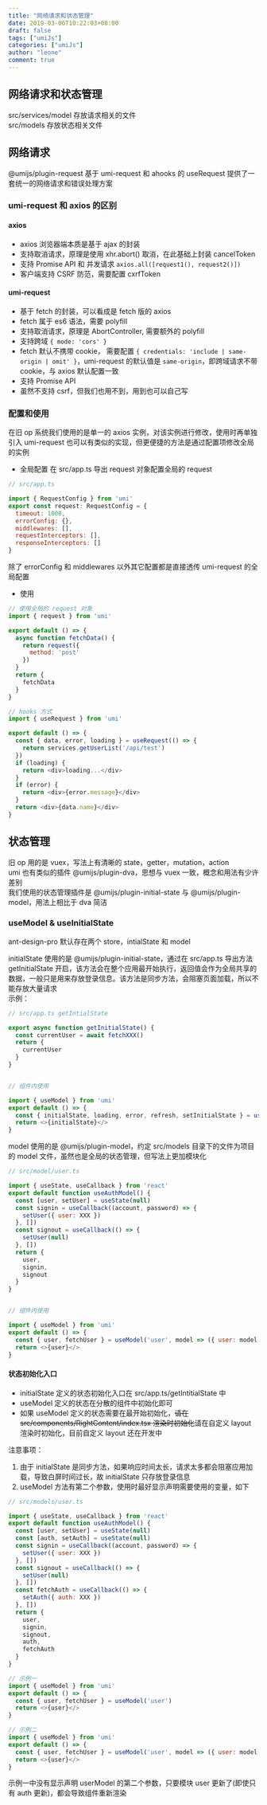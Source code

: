 ```yaml
---
title: "网络请求和状态管理"
date: 2019-03-06T10:22:03+08:00
draft: false
tags: ["umiJs"]
categories: ["umiJs"]
author: "leone"
comment: true
---
```




## 网络请求和状态管理

src/services/model 存放请求相关的文件  
src/models 存放状态相关文件

## 网络请求

@umijs/plugin-request 基于 umi-request 和 ahooks 的 useRequest 提供了一套统一的网络请求和错误处理方案  

### umi-request 和 axios 的区别

#### axios

- axios 浏览器端本质是基于 ajax 的封装
- 支持取消请求，原理是使用 xhr.abort() 取消，在此基础上封装 cancelToken
- 支持 Promise API 和 并发请求 `axios.all([request1(), request2()])`
- 客户端支持 CSRF 防范，需要配置 cxrfToken

#### umi-request

- 基于 fetch 的封装，可以看成是 fetch 版的 axios
- fetch 属于 es6 语法，需要 polyfill
- 支持取消请求，原理是 AbortController, 需要额外的 polyfill
- 支持跨域 `{ mode: 'cors' }`
- fetch 默认不携带 cookie， 需要配置 `{ credentials: 'include | same-origin | omit' }`，umi-request 的默认值是 `same-origin`，即跨域请求不带 cookie，与 axios 默认配置一致
- 支持 Promise API
- 虽然不支持 csrf，但我们也用不到，用到也可以自己写

### 配置和使用

在旧 op 系统我们使用的是单一的 axios 实例，对该实例进行修改，使用时再单独引入
umi-request 也可以有类似的实现，但更便捷的方法是通过配置项修改全局的实例

- 全局配置
在 src/app.ts 导出 request 对象配置全局的 request

```js
// src/app.ts

import { RequestConfig } from 'umi'
export const request: RequestConfig = {
  timeout: 1000,
  errorConfig: {},
  middlewares: [],
  requestInterceptors: [],
  responseInterceptors: []
}
```  

除了 errorConfig 和 middlewares 以外其它配置都是直接透传 umi-request 的全局配置

- 使用

```js
// 使用全局的 request 对象
import { request } from 'umi'

export default () => {
  async function fetchData() {
    return request({
      method: 'post'
    })
  }
  return {
    fetchData
  }
}

// hooks 方式
import { useRequest } from 'umi'

export default () => {
  const { data, error, loading } = useRequest(() => {
    return services.getUserList('/api/test')
  })
  if (loading) {
    return <div>loading...</div>
  }
  if (error) {
    return <div>{error.message}</div>
  }
  return <div>{data.name}</div>
}
```

## 状态管理

旧 op 用的是 vuex，写法上有清晰的 state，getter，mutation，action  
umi 也有类似的插件 @umijs/plugin-dva，思想与 vuex 一致，概念和用法有少许差别  
我们使用的状态管理插件是 @umijs/plugin-initial-state 与 @umijs/plugin-model，用法上相比于 dva 简洁

### useModel & useInitialState

ant-design-pro 默认存在两个 store，intialState 和 model  

initialState 使用的是 @umijs/plugin-initial-state，通过在 src/app.ts 导出方法 getInitialState 开启，该方法会在整个应用最开始执行，返回值会作为全局共享的数据，一般只是用来存放登录信息。该方法是同步方法，会阻塞页面加载，所以不能存放大量请求  
示例：

```js
// src/app.ts getIntialState

export async function getInitialState() {
  const currentUser = await fetchXXX()
  return {
    currentUser
  }
}


// 组件内使用

import { useModel } from 'umi'
export default () => {
  const { initialState, loading, error, refresh, setInitialState } = useModel('@@initialState')
  return <>{initialState}</>
}
```

model 使用的是 @umijs/plugin-model，约定 src/models 目录下的文件为项目的 model 文件，虽然也是全局的状态管理，但写法上更加模块化

```js
// src/model/user.ts

import { useState, useCallback } from 'react'
export default function useAuthModel() {
  const [user, setUser] = useState(null)
  const signin = useCallback((account, password) => {
    setUser({ user: XXX })
  }, [])
  const signout = useCallback(() => {
    setUser(null)
  }, [])
  return {
    user,
    signin,
    signout
  }
}


// 组件内使用

import { useModel } from 'umi'
export default () => {
  const { user, fetchUser } = useModel('user', model => ({ user: model.user, fetchUser: model.fetchUser }))
  return <>{user}</>
}
```

#### 状态初始化入口

- initialState 定义的状态初始化入口在 src/app.ts/getIntitialState 中
- useModel 定义的状态在分散的组件中初始化即可
- 如果 useModel 定义的状态需要在最开始初始化，~~请在 src/components/RightContent/index.tsx 渲染时初始化~~请在自定义 layout 渲染时初始化，目前自定义 layout 还在开发中

注意事项：

1. 由于 initialState 是同步方法，如果响应时间太长，请求太多都会阻塞应用加载，导致白屏时间过长，故 initialState 只存放登录信息
2. useModel 方法有第二个参数，使用时最好显示声明需要使用的变量，如下

```js
// src/models/user.ts

import { useState, useCallback } from 'react'
export default function useAuthModel() {
  const [user, setUser] = useState(null)
  const [auth, setAuth] = useState(null)
  const signin = useCallback((account, password) => {
    setUser({ user: XXX })
  }, [])
  const signout = useCallback(() => {
    setUser(null)
  }, [])
  const fetchAuth = useCallback(() => {
    setAuth({ auth: XXX })
  }, [])
  return {
    user,
    signin,
    signout,
    auth,
    fetchAuth
  }
}

// 示例一
import { useModel } from 'umi'
export default () => {
  const { user, fetchUser } = useModel('user')
  return <>{user}</>
}

// 示例二
import { useModel } from 'umi'
export default () => {
  const { user, fetchUser } = useModel('user', model => ({ user: model.user, fetchUser: model.fetchUser }))
  return <>{user}</>
}
```

示例一中没有显示声明 userModel 的第二个参数，只要模块 user 更新了(即使只有 auth 更新)，都会导致组件重新渲染

